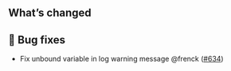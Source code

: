 ## What’s changed

## 🐛 Bug fixes

- Fix unbound variable in log warning message @frenck ([#634](https://github.com/hassio-addons/addon-ssh/pull/634))
